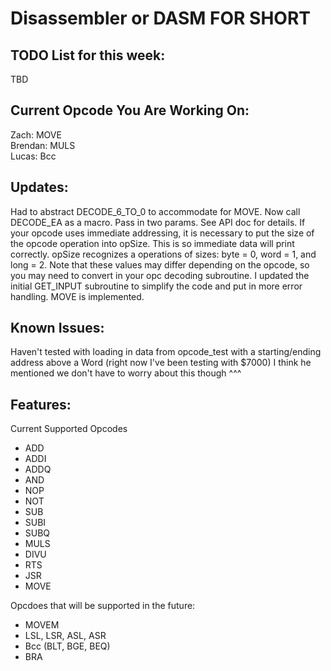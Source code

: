 # Disassembler or DASM FOR SHORT

## TODO List for this week:
TBD

## Current Opcode You Are Working On:
Zach:    MOVE   
Brendan: MULS   
Lucas:   Bcc   

## Updates:
<p>
Had to abstract DECODE_6_TO_0 to accommodate for MOVE.  
Now call DECODE_EA as a macro. Pass in two params. See API doc for details.  
If your opcode uses immediate addressing, it is necessary to put the size of the opcode operation into opSize. This is so immediate data will print correctly. opSize recognizes a operations of sizes: byte = 0, word = 1, and long = 2. Note that these values may differ depending on the opcode, so you may need to convert in your opc decoding subroutine.   
I updated the initial GET_INPUT subroutine to simplify the code and put in more error handling.   
MOVE is implemented.   
</p>

## Known Issues: 
<p>
Haven't tested with loading in data from opcode_test with a starting/ending address above a Word (right now I've been testing with $7000)  
I think he mentioned we don't have to worry about this though ^^^   
</p>


## Features:
<p>
Current Supported Opcodes  
<ul>
  <li> ADD </li>  
  <li> ADDI </li>  
  <li> ADDQ </li>  
  <li> AND </li>  
  <li> NOP </li>  
  <li> NOT </li>  
  <li> SUB </li>  
  <li> SUBI </li>  
  <li> SUBQ </li>  
  <li> MULS </li>  
  <li> DIVU </li>  
  <li> RTS </li>  
  <li> JSR </li>  
  <li> MOVE </li>
</ul>

Opcdoes that will be supported in the future:
<ul>
  <li> MOVEM
  <li> LSL, LSR, ASL, ASR
  <li> Bcc (BLT, BGE, BEQ) 
  <li> BRA
 </ul>
</p>
